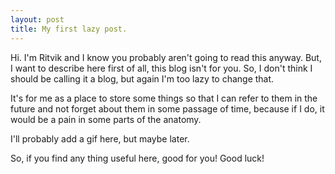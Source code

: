 ```yaml
---
layout: post
title: My first lazy post.
---
```

Hi. I'm Ritvik and I know you probably aren't going to read this anyway. But, I want to describe here first of all, this blog isn't for you. So, I don't think I should be calling it a blog, but again I'm too lazy to change that.

It's for me as a place to store some things so that I can refer to them in the future and not forget about them in some passage of time, because if I do, it would be a pain in some parts of the anatomy.

I'll probably add a gif here, but maybe later.

So, if you find any thing useful here, good for you! Good luck!
